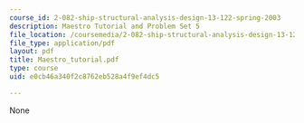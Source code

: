 ```yaml
---
course_id: 2-082-ship-structural-analysis-design-13-122-spring-2003
description: Maestro Tutorial and Problem Set 5
file_location: /coursemedia/2-082-ship-structural-analysis-design-13-122-spring-2003/e0cb46a340f2c8762eb528a4f9ef4dc5_Maestro_tutorial.pdf
file_type: application/pdf
layout: pdf
title: Maestro_tutorial.pdf
type: course
uid: e0cb46a340f2c8762eb528a4f9ef4dc5

---
```

None